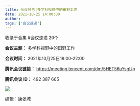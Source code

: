 ```yaml
---
title: 会议预告|多学科视野中的田野工作
date: 2021-10-25 14:00:00
author: 
tags: ['会议速递']
---
```



收录于合集 #会议速递 20个

**会议主题：** 多学科视野中的田野工作  

  

 **会议时间：** 2021年10月25日18:00-22:00

  

**腾讯会议链接：** https://meeting.tencent.com/dm/5HET56uYsgUp

  

 **腾讯会议 ID：** 492 387 665

![](/images/48/2.jpeg)

编辑：康张城  

